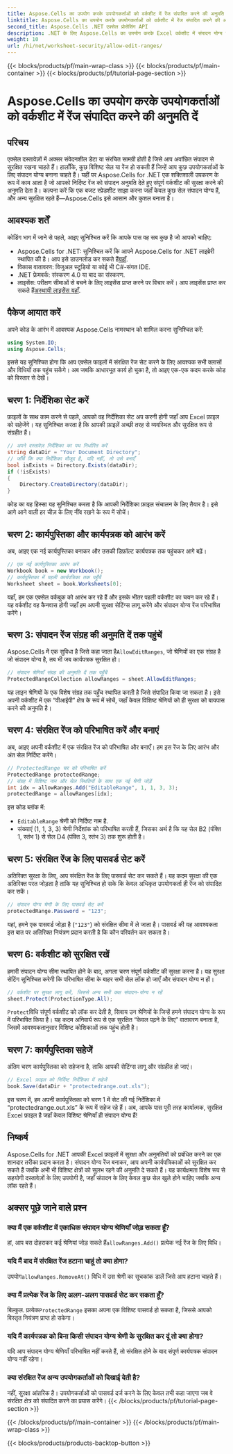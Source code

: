 ```yaml
---
title: Aspose.Cells का उपयोग करके उपयोगकर्ताओं को वर्कशीट में रेंज संपादित करने की अनुमति दें
linktitle: Aspose.Cells का उपयोग करके उपयोगकर्ताओं को वर्कशीट में रेंज संपादित करने की अनुमति दें
second_title: Aspose.Cells .NET एक्सेल प्रोसेसिंग API
description: .NET के लिए Aspose.Cells का उपयोग करके Excel वर्कशीट में संपादन योग्य रेंज बनाना सीखें, जिससे विशिष्ट सेल को संपादन योग्य बनाया जा सके, जबकि शेष को वर्कशीट सुरक्षा के साथ सुरक्षित किया जा सके।
weight: 10
url: /hi/net/worksheet-security/allow-edit-ranges/
---
```


{{< blocks/products/pf/main-wrap-class >}}
{{< blocks/products/pf/main-container >}}
{{< blocks/products/pf/tutorial-page-section >}}

# Aspose.Cells का उपयोग करके उपयोगकर्ताओं को वर्कशीट में रेंज संपादित करने की अनुमति दें

## परिचय
एक्सेल दस्तावेज़ों में अक्सर संवेदनशील डेटा या संरचित सामग्री होती है जिसे आप अवांछित संपादन से सुरक्षित रखना चाहते हैं। हालाँकि, कुछ विशिष्ट सेल या रेंज हो सकती हैं जिन्हें आप कुछ उपयोगकर्ताओं के लिए संपादन योग्य बनाना चाहते हैं। यहीं पर Aspose.Cells for .NET एक शक्तिशाली उपकरण के रूप में काम आता है जो आपको निर्दिष्ट रेंज को संपादन अनुमति देते हुए संपूर्ण वर्कशीट की सुरक्षा करने की अनुमति देता है। कल्पना करें कि एक बजट स्प्रेडशीट साझा करना जहाँ केवल कुछ सेल संपादन योग्य हैं, और अन्य सुरक्षित रहते हैं—Aspose.Cells इसे आसान और कुशल बनाता है।
## आवश्यक शर्तें
कोडिंग भाग में जाने से पहले, आइए सुनिश्चित करें कि आपके पास वह सब कुछ है जो आपको चाहिए:
-  Aspose.Cells for .NET: सुनिश्चित करें कि आपने Aspose.Cells for .NET लाइब्रेरी स्थापित की है। आप इसे डाउनलोड कर सकते हैं[यहाँ](https://releases.aspose.com/cells/net/).
- विकास वातावरण: विजुअल स्टूडियो या कोई भी C#-संगत IDE.
- .NET फ्रेमवर्क: संस्करण 4.0 या बाद का संस्करण.
- लाइसेंस: परीक्षण सीमाओं से बचने के लिए लाइसेंस प्राप्त करने पर विचार करें। आप लाइसेंस प्राप्त कर सकते हैं[अस्थायी लाइसेंस यहाँ](https://purchase.aspose.com/temporary-license/).
## पैकेज आयात करें
अपने कोड के आरंभ में आवश्यक Aspose.Cells नामस्थान को शामिल करना सुनिश्चित करें:
```csharp
using System.IO;
using Aspose.Cells;
```
इससे यह सुनिश्चित होगा कि आप एक्सेल फाइलों में संरक्षित रेंज सेट करने के लिए आवश्यक सभी क्लासों और विधियों तक पहुंच सकेंगे।
अब जबकि आधारभूत कार्य हो चुका है, तो आइए एक-एक कदम करके कोड को विस्तार से देखें।
## चरण 1: निर्देशिका सेट करें
फ़ाइलों के साथ काम करने से पहले, आपको वह निर्देशिका सेट अप करनी होगी जहाँ आप Excel फ़ाइल को सहेजेंगे। यह सुनिश्चित करता है कि आपकी फ़ाइलें अच्छी तरह से व्यवस्थित और सुरक्षित रूप से संग्रहीत हैं।
```csharp
// अपने दस्तावेज़ निर्देशिका का पथ निर्धारित करें
string dataDir = "Your Document Directory";
// जाँचें कि क्या निर्देशिका मौजूद है, यदि नहीं, तो उसे बनाएँ
bool isExists = Directory.Exists(dataDir);
if (!isExists)
{
    Directory.CreateDirectory(dataDir);
}
```
कोड का यह हिस्सा यह सुनिश्चित करता है कि आपकी निर्देशिका फ़ाइल संचालन के लिए तैयार है। इसे आगे आने वाली हर चीज़ के लिए नींव रखने के रूप में सोचें।
## चरण 2: कार्यपुस्तिका और कार्यपत्रक को आरंभ करें
अब, आइए एक नई कार्यपुस्तिका बनाकर और उसकी डिफ़ॉल्ट कार्यपत्रक तक पहुंचकर आगे बढ़ें।
```csharp
// एक नई कार्यपुस्तिका आरंभ करें
Workbook book = new Workbook();
// कार्यपुस्तिका में पहली कार्यपत्रिका तक पहुँचें
Worksheet sheet = book.Worksheets[0];
```
यहाँ, हम एक एक्सेल वर्कबुक को आरंभ कर रहे हैं और इसके भीतर पहली वर्कशीट का चयन कर रहे हैं। यह वर्कशीट वह कैनवास होगी जहाँ हम अपनी सुरक्षा सेटिंग्स लागू करेंगे और संपादन योग्य रेंज परिभाषित करेंगे।
## चरण 3: संपादन रेंज संग्रह की अनुमति दें तक पहुंचें
 Aspose.Cells में एक सुविधा है जिसे कहा जाता है`AllowEditRanges`, जो श्रेणियों का एक संग्रह है जो संपादन योग्य है, तब भी जब कार्यपत्रक सुरक्षित हो।
```csharp
// संपादन श्रेणियाँ संग्रह की अनुमति दें तक पहुँचें
ProtectedRangeCollection allowRanges = sheet.AllowEditRanges;
```
यह लाइन श्रेणियों के एक विशेष संग्रह तक पहुँच स्थापित करती है जिसे संपादित किया जा सकता है। इसे अपनी वर्कशीट में एक “वीआईपी” क्षेत्र के रूप में सोचें, जहाँ केवल विशिष्ट श्रेणियों को ही सुरक्षा को बायपास करने की अनुमति है।
## चरण 4: संरक्षित रेंज को परिभाषित करें और बनाएं
अब, आइए अपनी वर्कशीट में एक संरक्षित रेंज को परिभाषित और बनाएँ। हम इस रेंज के लिए आरंभ और अंत सेल निर्दिष्ट करेंगे।
```csharp
// ProtectedRange चर को परिभाषित करें
ProtectedRange protectedRange;
// संग्रह में विशिष्ट नाम और सेल स्थितियों के साथ एक नई श्रेणी जोड़ें
int idx = allowRanges.Add("EditableRange", 1, 1, 3, 3);
protectedRange = allowRanges[idx];
```
इस कोड ब्लॉक में:
- `EditableRange` श्रेणी को निर्दिष्ट नाम है.
- संख्याएं (1, 1, 3, 3) श्रेणी निर्देशांक को परिभाषित करती हैं, जिसका अर्थ है कि यह सेल B2 (पंक्ति 1, स्तंभ 1) से सेल D4 (पंक्ति 3, स्तंभ 3) तक शुरू होती है।
## चरण 5: संरक्षित रेंज के लिए पासवर्ड सेट करें
अतिरिक्त सुरक्षा के लिए, आप संरक्षित रेंज के लिए पासवर्ड सेट कर सकते हैं। यह कदम सुरक्षा की एक अतिरिक्त परत जोड़ता है ताकि यह सुनिश्चित हो सके कि केवल अधिकृत उपयोगकर्ता ही रेंज को संपादित कर सकें।
```csharp
// संपादन योग्य श्रेणी के लिए पासवर्ड सेट करें
protectedRange.Password = "123";
```
यहां, हमने एक पासवर्ड जोड़ा है (`"123"`) को संरक्षित सीमा में ले जाता है। पासवर्ड की यह आवश्यकता इस बात पर अतिरिक्त नियंत्रण प्रदान करती है कि कौन परिवर्तन कर सकता है।
## चरण 6: वर्कशीट को सुरक्षित रखें
हमारी संपादन योग्य सीमा स्थापित होने के बाद, अगला चरण संपूर्ण वर्कशीट की सुरक्षा करना है। यह सुरक्षा सेटिंग सुनिश्चित करेगी कि परिभाषित सीमा के बाहर सभी सेल लॉक हो जाएँ और संपादन योग्य न हों।
```csharp
// वर्कशीट पर सुरक्षा लागू करें, जिससे अन्य सभी कक्ष संपादन-योग्य न रहें
sheet.Protect(ProtectionType.All);
```
`Protect`विधि संपूर्ण वर्कशीट को लॉक कर देती है, सिवाय उन श्रेणियों के जिन्हें हमने संपादन योग्य के रूप में परिभाषित किया है। यह कदम अनिवार्य रूप से एक सुरक्षित “केवल पढ़ने के लिए” वातावरण बनाता है, जिसमें आवश्यकतानुसार विशिष्ट कोशिकाओं तक पहुंच होती है।
## चरण 7: कार्यपुस्तिका सहेजें
अंतिम चरण कार्यपुस्तिका को सहेजना है, ताकि आपकी सेटिंग्स लागू और संग्रहीत हो जाएं।
```csharp
// Excel फ़ाइल को निर्दिष्ट निर्देशिका में सहेजें
book.Save(dataDir + "protectedrange.out.xls");
```
इस चरण में, हम अपनी कार्यपुस्तिका को चरण 1 में सेट की गई निर्देशिका में “protectedrange.out.xls” के रूप में सहेज रहे हैं। अब, आपके पास पूरी तरह कार्यात्मक, सुरक्षित Excel फ़ाइल है जहाँ केवल विशिष्ट श्रेणियाँ ही संपादन योग्य हैं!
## निष्कर्ष
Aspose.Cells for .NET आपकी Excel फ़ाइलों में सुरक्षा और अनुमतियों को प्रबंधित करने का एक शानदार तरीका प्रदान करता है। संपादन योग्य रेंज बनाकर, आप अपनी कार्यपत्रिकाओं को सुरक्षित कर सकते हैं जबकि अभी भी विशिष्ट क्षेत्रों को सुलभ रहने की अनुमति दे सकते हैं। यह कार्यक्षमता विशेष रूप से सहयोगी दस्तावेज़ों के लिए उपयोगी है, जहाँ संपादन के लिए केवल कुछ सेल खुले होने चाहिए जबकि अन्य लॉक रहते हैं।
## अक्सर पूछे जाने वाले प्रश्न
### क्या मैं एक वर्कशीट में एकाधिक संपादन योग्य श्रेणियाँ जोड़ सकता हूँ?
हां, आप बस दोहराकर कई श्रेणियां जोड़ सकते हैं`allowRanges.Add()` प्रत्येक नई रेंज के लिए विधि।
### यदि मैं बाद में संरक्षित रेंज हटाना चाहूं तो क्या होगा?
 उपयोग`allowRanges.RemoveAt()` विधि में उस श्रेणी का सूचकांक डालें जिसे आप हटाना चाहते हैं।
### क्या मैं प्रत्येक रेंज के लिए अलग-अलग पासवर्ड सेट कर सकता हूँ?
 बिल्कुल. प्रत्येक`ProtectedRange` इसका अपना एक विशिष्ट पासवर्ड हो सकता है, जिससे आपको विस्तृत नियंत्रण प्राप्त हो सकेगा।
### यदि मैं कार्यपत्रक को बिना किसी संपादन योग्य श्रेणी के सुरक्षित कर दूं तो क्या होगा?
यदि आप संपादन योग्य श्रेणियाँ परिभाषित नहीं करते हैं, तो संरक्षित होने के बाद संपूर्ण कार्यपत्रक संपादन योग्य नहीं रहेगा।
### क्या संरक्षित रेंज अन्य उपयोगकर्ताओं को दिखाई देती है?
नहीं, सुरक्षा आंतरिक है। उपयोगकर्ताओं को पासवर्ड दर्ज करने के लिए केवल तभी कहा जाएगा जब वे संरक्षित क्षेत्र को संपादित करने का प्रयास करेंगे।
{{< /blocks/products/pf/tutorial-page-section >}}

{{< /blocks/products/pf/main-container >}}
{{< /blocks/products/pf/main-wrap-class >}}

{{< blocks/products/products-backtop-button >}}
